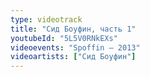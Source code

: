 ```yaml
---
type: videotrack
title: "Сид Боуфин, часть 1"
youtubeId: "5L5V0RNkEXs"
videoevents: "Spoffin — 2013"
videoartists: ["Сид Боуфин"]
---
```

